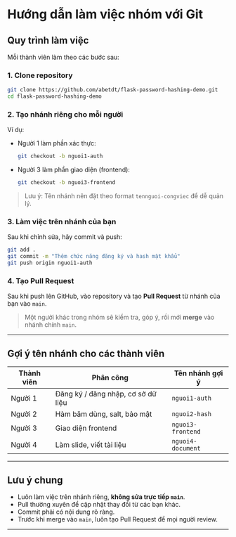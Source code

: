 # Hướng dẫn làm việc nhóm với Git

## Quy trình làm việc

Mỗi thành viên làm theo các bước sau:

### 1. Clone repository

```bash
git clone https://github.com/abetdt/flask-password-hashing-demo.git
cd flask-password-hashing-demo
```

### 2. Tạo nhánh riêng cho mỗi người

Ví dụ:

* Người 1 làm phần xác thực:

  ```bash
  git checkout -b nguoi1-auth
  ```

* Người 3 làm phần giao diện (frontend):

  ```bash
  git checkout -b nguoi3-frontend
  ```

> Lưu ý: Tên nhánh nên đặt theo format `tennguoi-congviec` để dễ quản lý.

### 3. Làm việc trên nhánh của bạn

Sau khi chỉnh sửa, hãy commit và push:

```bash
git add .
git commit -m "Thêm chức năng đăng ký và hash mật khẩu"
git push origin nguoi1-auth
```

### 4. Tạo Pull Request

Sau khi push lên GitHub, vào repository và tạo **Pull Request** từ nhánh của bạn vào `main`.

> Một người khác trong nhóm sẽ kiểm tra, góp ý, rồi mới **merge** vào nhánh chính `main`.

---

## Gợi ý tên nhánh cho các thành viên

| Thành viên | Phân công                         | Tên nhánh gợi ý   |
| ---------- |-----------------------------------|-------------------|
| Người 1    | Đăng ký / đăng nhập, cơ sở dữ liệu | `nguoi1-auth`     |
| Người 2    | Hàm băm dùng, salt, bảo mật       | `nguoi2-hash`     |
| Người 3    | Giao diện frontend                | `nguoi3-frontend` |
| Người 4    | Làm slide, viết tài liệu          | `nguoi4-document` |



---

## Lưu ý chung

* Luôn làm việc trên nhánh riêng, **không sửa trực tiếp `main`**.
* Pull thường xuyên để cập nhật thay đổi từ các bạn khác.
* Commit phải có nội dung rõ ràng.
* Trước khi merge vào `main`, luôn tạo Pull Request để mọi người review.

---


